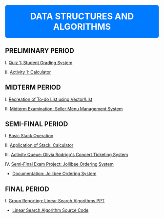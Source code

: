 <div align="center" style="background-color: #007BFF; color: white; padding: 20px; border-radius: 8px;">
  <h1 style="margin: 0;">DATA STRUCTURES AND ALGORITHMS</h1>
</div>

## PRELIMINARY PERIOD
I. [Quiz 1: Student Grading System](https://github.com/PetyrBob/Data-Structures-and-Algorithms/blob/main/calcuaverage.cpp) 

II. [Activity 1: Calculator](https://github.com/PetyrBob/Data-Structures-and-Algorithms/blob/main/calculator.cpp)
## MIDTERM PERIOD
I. [Recreation of To-do List using Vector/List]()

II. [Midterm Examination: Seller Menu Management System](https://github.com/PetyrBob/Seller-Menu-Management-Sysrtem)
## SEMI-FINAL PERIOD
I. [Basic Stack Operation](https://github.com/PetyrBob/Data-Structures-and-Algorithms/blob/main/stack.cpp)

II. [Application of Stack: Calculator](https://github.com/PetyrBob/Calculator-Stack)

III. [Activity Queue: Olivia Rodrigo's Concert Ticketing System](https://github.com/PetyrBob/System-Ticketing-Queue)

IV. [Semi-Final Exam Project: Jollibee Ordering System](https://github.com/PetyrBob/Jollibee-Ordering-System-using-Stack-and-Queue-)

  - [Documentation:  Jollibee Ordering System](https://github.com/PetyrBob/Jollibee-Ordering-System-using-Stack-and-Queue-/blob/main/Jollibe_Ordering_System_Documentation.pdf)

## FINAL PERIOD
I. [Group Reporting: Linear Search Algorithms PPT](https://github.com/PetyrBob/Data-Structures-and-Algorithms/blob/main/LINEAR_SEARCH_ALGORITHM.pdf)
  - [Linear Search Algorithm Source Code](https://github.com/Allie1080/linear-search-datastruct/blob/main/main.cpp)


